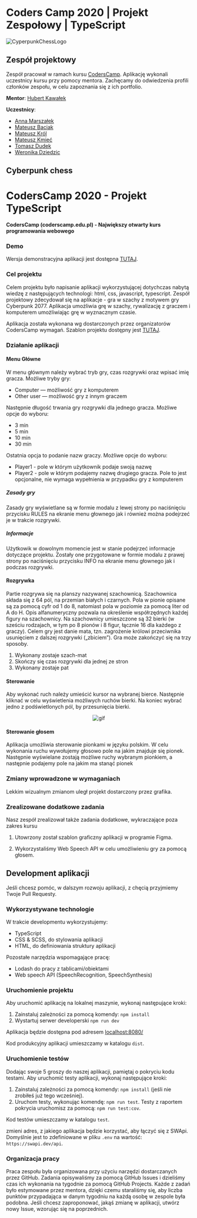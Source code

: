 # Coders Camp 2020 | Projekt Zespołowy | TypeScript


![CyperpunkChessLogo](https://user-images.githubusercontent.com/56504859/107998538-ab799d00-6fe5-11eb-836b-cc4d7ff870c4.PNG)

## Zespół projektowy

Zespół pracował w ramach kursu [CodersCamp](https://coderscamp.pl/).
Aplikację wykonali uczestnicy kursu przy pomocy mentora.
Zachęcamy do odwiedzenia profili członków zespołu, w celu zapoznania się z ich portfolio.

**Mentor**: [Hubert Kawałek](https://github.com/htk4)

**Uczestnicy**:

-   [Anna Marszałek](https://github.com/Ania-Em)
-   [Mateusz Baciak](https://github.com/bat098)
-   [Mateusz Król](https://github.com/KrolMateusz)
-   [Mateusz Kmieć](https://github.com/Haivex)
-   [Tomasz Dudek](https://github.com/dudeek)
-   [Weronika Dziedzic](https://github.com/blackrabbit2)

## Cyberpunk chess
# CodersCamp 2020 - Projekt TypeScript
**CodersCamp (coderscamp.edu.pl) - Największy otwarty kurs programowania webowego** 

### Demo

Wersja demonstracyjna aplikacji jest dostępna [TUTAJ](https://coderscamp2020-hk.github.io/CodersCamp2020.Project.TypeScript.Chess/index.html).

### Cel projektu

Celem projektu było napisanie aplikacji wykorzystującej dotychczas nabytą wiedzę z następujących technologi: html, css, javascript, typescript.
Zespół projektowy zdecydował się na aplikacje - gra w szachy z motywem gry Cyberpunk 2077. Aplikacja umożliwia grę w szachy, rywalizację z graczem i komputerem umożliwiając grę w wyznacznym czasie.

Aplikacja została wykonana wg dostarczonych przez organizatorów CodersCamp wymagań.
Szablon projektu dostępny jest [TUTAJ](https://github.com/CodersCamp2020/CodersCamp2020.Project.TypeScript.Chess).

### Działanie aplikacji

#### Menu Główne

W menu głównym należy wybrać tryb gry, czas rozgrywki oraz wpisać imię gracza. 
Możliwe tryby gry:

-   Computer — możliwość gry z komputerem
-   Other user — możliwość gry z innym graczem

Następnie długość trwania gry rozgrywki dla jednego gracza. Możliwe opcje do wyboru:

-   3 min
-   5 min
-   10 min
-   30 min

Ostatnia opcja to podanie nazw graczy. Możliwe opcje do wyboru:

-   Player1 - pole w którym użytkownik podaje swoją nazwę
-   Player2 - pole w którym podajemy nazwę drugiego gracza. Pole to jest opcjonalne, nie wymaga wypełnienia w przypadku gry z komputerem

##### Zasady gry

Zasady gry wyświetlane są w formie modalu z lewej strony po naciśnięciu przycisku RULES na ekranie menu głownego jak i również można podejrzeć je w trakcie rozgrywki.

##### Informacje

Użytkowik w dowolnym momencie jest w stanie podejrzeć informacje dotyczące projektu. Zostały one przygotowane w formie modalu z prawej strony po naciśnięciu przycisku INFO na ekranie menu głownego jak i podczas rozgrywki.

#### Rozgrywka

Partie rozgrywa się na planszy nazywanej szachownicą. Szachownica składa się z 64 pól, na przemian białych i czarnych. Pola w pionie opisane są za pomocą cyfr od 1 do 8, natomiast pola w poziomie za pomocą liter od A do H. Opis alfanumeryczny pozwala na określenie współrzędnych każdej figury na szachownicy. Na szachownicy umieszczone są 32 bierki (w sześciu rodzajach, w tym po 8 pionów i 8 figur, łącznie 16 dla każdego z graczy). Celem gry jest danie mata, tzn. zagrożenie królowi przeciwnika usunięciem z dalszej rozgrywki („zbiciem”). Gra może zakończyć się na trzy sposoby. 
1. Wykonany zostaje szach-mat
2. Skończy się czas rozgrywki dla jednej ze stron
3. Wykonany zostaje pat

#### Sterowanie

Aby wykonać ruch należy umieścić kursor na wybranej bierce. Następnie kliknać w celu wyświetlenia możliwych ruchów bierki. Na koniec wybrać jedno z podświetlonych pól, by przesunięcia bierki.

<p align="center">
  <img src="https://user-images.githubusercontent.com/56504859/108079996-b416b580-706f-11eb-9793-8c93d8f5d4ea.gif" alt="gif" />
</p>

#### Sterowanie głosem

Aplikacja umożliwia sterowanie pionkami w języku polskim. W celu wykonania ruchu wywołujemy głosowo pole na jakim znajduje się pionek. Następnie wyświelane zostają możliwe ruchy wybranym pionkiem, a następnie podajemy pole na jakim ma stanąć pionek

### Zmiany wprowadzone w wymaganiach

Lekkim wizualnym zmianom uległ projekt dostarczony przez grafika.

### Zrealizowane dodatkowe zadania

Nasz zespół zrealizował także zadania dodatkowe, wykraczające poza zakres kursu

1. Utowrzony został szablon graficzny aplikacji w programie Figma.

2. Wykorzystaliśmy Web Speech API w celu umożliwieniu gry za pomocą głosem.

## Development aplikacji

Jeśli chcesz pomóc, w dalszym rozwoju aplikacji, z chęcią przyjmiemy Twoje Pull Requesty.

### Wykorzystywane technologie

W trakcie developmentu wykorzystujemy:

-   TypeScript
-   CSS & SCSS, do stylowania aplikacji
-   HTML, do definiowania struktury aplikacji

Pozostałe narzędzia wspomagające pracę:

-   Lodash do pracy z tablicami/obiektami
-   Web speech API (SpeechRecognition, SpeechSynthesis)


### Uruchomienie projektu

Aby uruchomić aplikację na lokalnej maszynie, wykonaj następujące kroki:

1. Zainstaluj zależności za pomocą komendy: `npm install`
2. Wystartuj serwer developerski `npm run dev`

Aplikacja będzie dostępna pod adresem [localhost:8080/](http://localhost:8080)

Kod produkcyjny aplikacji umieszczamy w katalogu `dist`.

### Uruchomienie testów

Dodając swoje 5 groszy do naszej aplikacji, pamiętaj o pokryciu kodu testami.
Aby uruchomić testy aplikacji, wykonaj następujące kroki:

1. Zainstaluj zależności za pomocą komendy: `npm install` (jeśli nie zrobiłeś już tego wcześniej).
2. Uruchom testy, wykonując komendę: `npm run test`. Testy z raportem pokrycia uruchomisz za pomocą: `npm run test:cov`.

Kod testów umieszczamy w katalogu `test`.

zmieni adres, z jakiego aplikacja będzie korzystać, aby łączyć się z SWApi. Domyślnie jest to zdefiniowane w pliku `.env` na wartość: `https://swapi.dev/api`.

### Organizacja pracy

Praca zespołu była organizowana przy użyciu narzędzi dostarczanych przez GitHub.
Zadania opisywaliśmy za pomocą GitHub Issues i dzieliśmy czas ich wykonania na tygodnie za pomocą GitHub Projects.
Każde z zadań było estymowane przez mentora, dzięki czemu staraliśmy się, aby liczba punktów przypadająca w danym tygodniu na każdą osobę w zespole była podobna.
Jeśli chcesz zaproponować, jakąś zmianę w aplikacji, utwórz nowy Issue, wzorując się na poprzednich.
